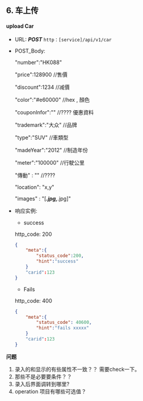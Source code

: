 ## 6. 车上传 ##

#### upload Car 
* URL: ***POST*** `http：[service]/api/v1/car`
* POST_Body:
   
   "number":"HK088"	

   "price":128900					//售價

   "discount":1234   				//减價

   "color":"#e60000"				//hex , 顏色

   "couponInfor":""     			//???? 優惠資料

   "trademark":"大众"				//品牌

   "type":"SUV"					//車類型

   "madeYear":"2012"			//制造年份
					
   "meter":"100000"				 //行駛公里
					
   "傳動" : ""                   	//????

   "location": "x,y"

   "images" : "[***.jpg,***.jpg]"


* 响应实例:
	- success
    
     http_code: 200
 	
    ```json
	{
		"meta":{
			"status_code":200,
			"hint":"success"
		}
		"carid":123
	}
   ``` 
   - Fails
   
   http_code: 400
   
    ```json
	{
		"meta":{
			"status_code": 40600,
			"hint":"fails xxxxx"
		}
		"carid":123
	}
   ```

**问题**
   1. 录入的和显示的有些属性不一致？？ 需要check一下。
   2. 那些不是必要要条件？？
   3. 录入后界面调转到哪里?
   4. operation 项目有哪些可选值？
   